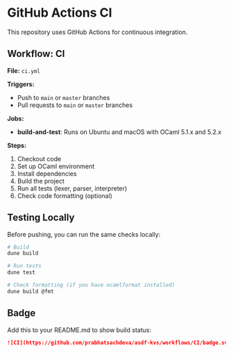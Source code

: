 # GitHub Actions CI

This repository uses GitHub Actions for continuous integration.

## Workflow: CI

**File:** `ci.yml`

**Triggers:**

- Push to `main` or `master` branches
- Pull requests to `main` or `master` branches

**Jobs:**

- **build-and-test**: Runs on Ubuntu and macOS with OCaml 5.1.x and 5.2.x

**Steps:**

1. Checkout code
2. Set up OCaml environment
3. Install dependencies
4. Build the project
5. Run all tests (lexer, parser, interpreter)
6. Check code formatting (optional)

## Testing Locally

Before pushing, you can run the same checks locally:

```bash
# Build
dune build

# Run tests
dune test

# Check formatting (if you have ocamlformat installed)
dune build @fmt
```

## Badge

Add this to your README.md to show build status:

```markdown
![CI](https://github.com/prabhatsachdeva/asdf-kvs/workflows/CI/badge.svg)
```

